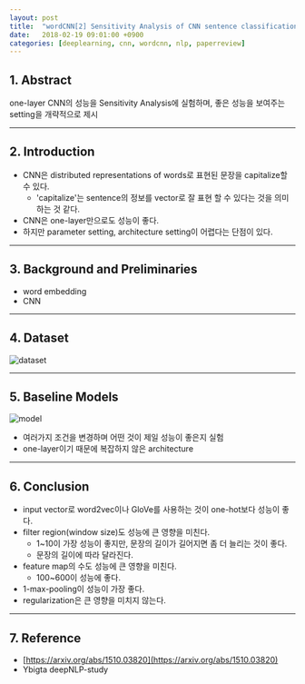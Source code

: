 ```yaml
---
layout: post
title:  "wordCNN[2] Sensitivity Analysis of CNN sentence classification(2015) - Review"
date:   2018-02-19 09:01:00 +0900
categories: [deeplearning, cnn, wordcnn, nlp, paperreview]
---
```


## 1. Abstract
one-layer CNN의 성능을 Sensitivity Analysis에 실험하며, 좋은 성능을 보여주는 setting을 개략적으로 제시

-----

## 2. Introduction
- CNN은 distributed representations of words로 표현된 문장을 capitalize할 수 있다.
    - 'capitalize'는 sentence의 정보를 vector로 잘 표현 할 수 있다는 것을 의미하는 것 같다.
- CNN은 one-layer만으로도 성능이 좋다.
- 하지만 parameter setting,  architecture setting이 어렵다는 단점이 있다.

-----

## 3. Background and Preliminaries
- word embedding
- CNN

-----

## 4. Dataset
![dataset](https://files.slack.com/files-pri/T1J7SCHU7-F9B0AU0KE/d2.png?pub_secret=c5cf746dcb)

-----

## 5. Baseline Models
![model](https://files.slack.com/files-pri/T1J7SCHU7-F9ATDRA67/m1.png?pub_secret=b491520b54)
- 여러가지 조건을 변경하며 어떤 것이 제일 성능이 좋은지 실험
- one-layer이기 때문에 복잡하지 않은 architecture

-----

## 6. Conclusion
- input vector로 word2vec이나 GloVe를 사용하는 것이 one-hot보다 성능이 좋다.
- filter region(window size)도 성능에 큰 영향을 미친다.
    - 1~10이 가장 성능이 좋지만, 문장의 길이가 길어지면 좀 더 늘리는 것이 좋다.
    - 문장의 길이에 따라 달라진다.
- feature map의 수도 성능에 큰 영향을 미친다.
    - 100~600이 성능에 좋다.
- 1-max-pooling이 성능이 가장 좋다.
- regularization은 큰 영향을 미치지 않는다.

-----

## 7. Reference
- [https://arxiv.org/abs/1510.03820](https://arxiv.org/abs/1510.03820)
- Ybigta deepNLP-study
